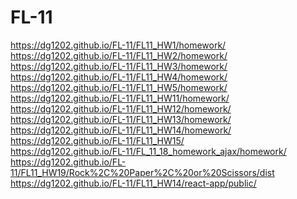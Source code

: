 # FL-11


https://dg1202.github.io/FL-11/FL11_HW1/homework/ <br>
https://dg1202.github.io/FL-11/FL11_HW2/homework/ <br>
https://dg1202.github.io/FL-11/FL11_HW3/homework/ <br>
https://dg1202.github.io/FL-11/FL11_HW4/homework/ <br>
https://dg1202.github.io/FL-11/FL11_HW5/homework/ <br>
https://dg1202.github.io/FL-11/FL11_HW11/homework/ <br>
https://dg1202.github.io/FL-11/FL11_HW12/homework/ <br>
https://dg1202.github.io/FL-11/FL11_HW13/homework/ <br>
https://dg1202.github.io/FL-11/FL11_HW14/homework/ <br>
https://dg1202.github.io/FL-11/FL11_HW15/<br>
https://dg1202.github.io/FL-11/FL_11_18_homework_ajax/homework/<br>
https://dg1202.github.io/FL-11/FL11_HW19/Rock%2C%20Paper%2C%20or%20Scissors/dist <br>
https://dg1202.github.io/FL-11/FL11_HW14/react-app/public/ <br>
